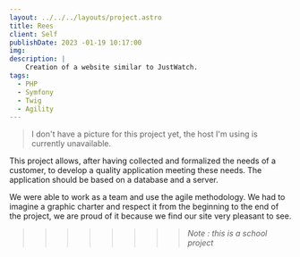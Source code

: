 ```yaml
---
layout: ../../../layouts/project.astro
title: Rees
client: Self
publishDate: 2023 -01-19 10:17:00
img: 
description: |
    Creation of a website similar to JustWatch.
tags:
  - PHP
  - Symfony
  - Twig
  - Agility
---
```


> I don't have a picture for this project yet, the host I'm using is currently unavailable.

This project allows, after having collected and formalized the needs of a customer, to develop a quality application meeting these needs. The application should be based on a database and a server.

We were able to work as a team and use the agile methodology. We had to imagine a graphic charter and respect it from the beginning to the end of the project, we are proud of it because we find our site very pleasant to see.

>>>>>>>> _Note : this is a school project_
